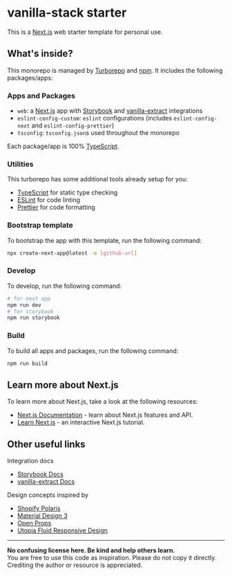 # vanilla-stack starter

This is a [Next.js](https://nextjs.org/) web starter template for personal use.

## What's inside?

This monorepo is managed by [Turborepo](https://turbo.build/repo) and [npm](https://www.npmjs.com/). It includes the following packages/apps:

### Apps and Packages

- `web`: a [Next.js](https://nextjs.org/) app with [Storybook](https://storybook.js.org/) and [vanilla-extract](https://vanilla-extract.style/) integrations
- `eslint-config-custom`: `eslint` configurations (includes `eslint-config-next` and `eslint-config-prettier`)
- `tsconfig`: `tsconfig.json`s used throughout the monorepo

Each package/app is 100% [TypeScript](https://www.typescriptlang.org/).

### Utilities

This turborepo has some additional tools already setup for you:

- [TypeScript](https://www.typescriptlang.org/) for static type checking
- [ESLint](https://eslint.org/) for code linting
- [Prettier](https://prettier.io) for code formatting

### Bootstrap template

To bootstrap the app with this template, run the following command:

```bash
npx create-next-app@latest -e [github-url]
```

### Develop

To develop, run the following command:

```bash
# for next app
npm run dev
# for storybook
npm run storybook
```

### Build

To build all apps and packages, run the following command:

```bash
npm run build
```

## Learn more about Next.js

To learn more about Next.js, take a look at the following resources:

- [Next.js Documentation](https://nextjs.org/docs) - learn about Next.js features and API.
- [Learn Next.js](https://nextjs.org/learn) - an interactive Next.js tutorial.

## Other useful links

Integration docs

- [Storybook Docs](https://storybook.js.org/docs/react/get-started/install)
- [vanilla-extract Docs](https://vanilla-extract.style/documentation/getting-started)

Design concepts inspired by

- [Shopify Polaris](https://polaris.shopify.com/)
- [Material Design 3](https://m3.material.io/)
- [Open Props](https://open-props.style/)
- [Utopia Fluid Responsive Design](https://utopia.fyi/)

---

**No confusing license here. Be kind and help others learn.**  
You are free to use this code as inspiration. Please do not copy it directly. Crediting the author or resource is appreciated.
